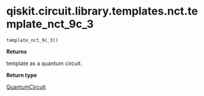 <span id="qiskit-circuit-library-templates-nct-template-nct-9c-3" />

# qiskit.circuit.library.templates.nct.template\_nct\_9c\_3

<span id="undefined" />

`template_nct_9c_3()`

**Returns**

template as a quantum circuit.

**Return type**

[QuantumCircuit](qiskit.circuit.QuantumCircuit#qiskit.circuit.QuantumCircuit "qiskit.circuit.QuantumCircuit")
